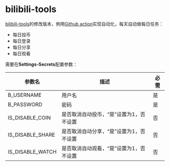 # bilibili-tools

[bilibili-tools](https://github.com/Dawnnnnnn/bilibili-tools)的修改版本，例用[Github action](https://github.com/features/actions)实现自动化，每天自动做每日任务：

- 每日投币
- 每日登录
- 每日分享
- 每日观看

需要在**Settings-Secrets**配置参数：

参数名|描述|必需
-----|---|-----
B_USERNAME|用户名|是
B_PASSWORD|密码|是
IS_DISABLE_COIN|是否取消自动投币，“是”设置为1，否不设置|否
IS_DISABLE_SHARE|是否取消自动分享，“是”设置为1，否不设置|否
IS_DISABLE_WATCH|是否取消自动观看，“是”设置为1，否不设置|否
